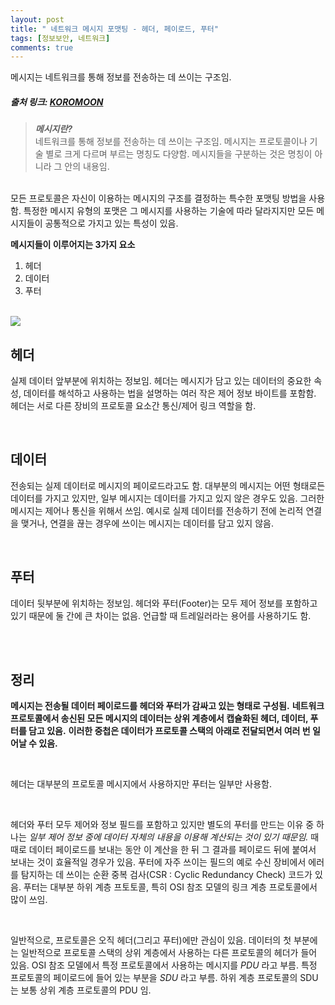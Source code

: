```yaml
---
layout: post
title: " 네트워크 메시지 포맷팅 - 헤더, 페이로드, 푸터"
tags: [정보보안, 네트워크]
comments: true
---
```


메시지는 네트워크를 통해 정보를 전송하는 데 쓰이는 구조임.

##### 출처 링크: [KOROMOON][koromoonlink]
[koromoonlink]: https://koromoon.blogspot.com/2019/01/blog-post_16.html "Go koromoon"

> ***메시지란?*** <br>
네트워크를 통해 정보를 전송하는 데 쓰이는 구조임.
메시지는 프로토콜이나 기술 별로 크게 다르며 부르는 명칭도 다양함.
메시지들을 구분하는 것은 명칭이 아니라 그 안의 내용임.
<br>
모든 프로토콜은 자신이 이용하는 메시지의 구조를 결정하는 특수한 포맷팅 방법을 사용함.
특정한 메시지 유형의 포맷은 그 메시지를 사용하는 기술에 따라 달라지지만 모든 메시지들이 공통적으로 가지고 있는 특성이 있음.
<br>

**메시지들이 이루어지는 3가지 요소**
1. 헤더
1. 데이터
1. 푸터

<br>

<img src="https://blogger.googleusercontent.com/img/b/R29vZ2xl/AVvXsEjhwqWVOFusw1-YNirZ3qCmWN8b1sR0u8p4kSGgQ6FqKO-Rbu9_Z4NdB45PXIWf2Y7FJFgirRgEHdTXkljYNIifBFrSdj8Vs7qX5hTDgb4rO2i_BPhJd9Bw0sQC3gvK7hx-xnDb7vkkYqU/s640/%25EB%2584%25A4%25ED%258A%25B8%25EC%259B%258C%25ED%2581%25AC+%25EB%25A9%2594%25EC%258B%259C%25EC%25A7%2580+%25ED%258F%25AC%25EB%25A7%25B7%25ED%258C%2585.png">

## 헤더
실제 데이터 앞부분에 위치하는 정보임.
헤더는 메시지가 담고 있는 데이터의 중요한 속성, 데이터를 해석하고 사용하는 법을 설명하는 여러 작은 제어 정보 바이트를 포함함.
헤더는 서로 다른 장비의 프로토콜 요소간 통신/제어 링크 역할을 함.

<br>

## 데이터
전송되는 실제 데이터로 메시지의 페이로드라고도 함.
대부분의 메시지는 어떤 형태로든 데이터를 가지고 있지만, 일부 메시지는 데이터를 가지고 있지 않은 경우도 있음.
그러한 메시지는 제어나 통신을 위해서 쓰임.
예시로 실제 데이터를 전송하기 전에 논리적 연결을 맺거나, 연결을 끊는 경우에 쓰이는 메시지는 데이터를 담고 있지 않음.

<br>

## 푸터
데이터 뒷부분에 위치하는 정보임.
헤더와 푸터(Footer)는 모두 제어 정보를 포함하고 있기 때문에 둘 간에 큰 차이는 없음.
언급할 때 트레일러라는 용어를 사용하기도 함.

<br>
<br>

## 정리

**메시지는 전송될 데이터 페이로드를 헤더와 푸터가 감싸고 있는 형태로 구성됨.** 
**네트워크 프로토콜에서 송신된 모든 메시지의 데이터는 상위 계층에서 캡슐화된 헤더, 데이터, 푸터를 담고 있음.** 
**이러한 중첩은 데이터가 프로토콜 스택의 아래로 전달되면서 여러 번 일어날 수 있음.**

<br>

헤더는 대부분의 프로토콜 메시지에서 사용하지만 푸터는 일부만 사용함.
  
<br>

헤더와 푸터 모두 제어와 정보 필드를 포함하고 있지만 별도의 푸터를 만드는 이유 중 하나는 *일부 제어 정보 중에 데이터 자체의 내용을 이용해 계산되는 것이 있기 때문임.* 
때때로 데이터 페이로드를 보내는 동안 이 계산을 한 뒤 그 결과를 페이로드 뒤에 붙여서 보내는 것이 효율적일 경우가 있음. 
푸터에 자주 쓰이는 필드의 예로 수신 장비에서 에러를 탐지하는 데 쓰이는 순환 중복 검사(CSR : Cyclic Redundancy Check) 코드가 있음.
푸터는 대부분 하위 계층 프토토콜, 특히 OSI 참조 모델의 링크 계층 프로토콜에서 많이 쓰임.

<br>

일반적으로, 프로토콜은 오직 헤더(그리고 푸터)에만 관심이 있음. 
데이터의 첫 부분에는 일반적으로 프로토콜 스택의 상위 계층에서 사용하는 다른 프로토콜의 헤더가 들어 있음. 
OSI 참조 모델에서 특정 프로토콜에서 사용하는 메시지를 *PDU* 라고 부름. 
특정 프로토콜의 페이로드에 들어 있는 부분을 *SDU* 라고 부름. 
하위 계층 프로토콜의 SDU 는 보통 상위 계층 프로토콜의 PDU 임.

